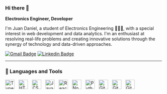 ### Hi there 👋

**Electronics Engineer, Developer**

I'm Juan Daniel, a student of Electronics Engineering 🧑🏽‍💻, with a special interest in web development and data analytics. I'm an enthusiast at resolving real-life problems and creating innovative solutions through the synergy of technology and data-driven approaches.

[![Gmail Badge](https://img.shields.io/badge/-juandanielgonzalez004@gmail.com-c14438?style=flat-square&logo=Gmail&logoColor=white&link=mailto:juandanielgonzalez004@gmail.com)](mailto:juandanielgonzalez004@gmail.com) [![Linkedin Badge](https://img.shields.io/badge/-JuanDanielGonzalez-blue?style=flat-square&logo=Linkedin&logoColor=white&link=https://www.linkedin.com/in/juan-daniel-gonzalez-gonzalez-05722a279/)](https://www.linkedin.com/in/juan-daniel-gonzalez-gonzalez-05722a279/)

---

### 🧰 Languages and Tools


<img align="left" alt="TypeScript" width="30px" style="padding-right:10px;" src="https://cdn.jsdelivr.net/gh/devicons/devicon/icons/typescript/typescript-plain.svg" />
<img align="left" alt="HTML" width="30px" style="padding-right:10px;" src="https://cdn.jsdelivr.net/gh/devicons/devicon/icons/html5/html5-plain.svg" />
<img align="left" alt="CSS" width="30px" style="padding-right:10px;" src="https://cdn.jsdelivr.net/gh/devicons/devicon/icons/css3/css3-plain.svg" />
<img align="left" alt="JavaScript" width="30px" style="padding-right:10px;" src="https://cdn.jsdelivr.net/gh/devicons/devicon/icons/javascript/javascript-plain.svg" />
<img align="left" alt="React" width="30px" style="padding-right:10px;" src="https://cdn.jsdelivr.net/gh/devicons/devicon/icons/react/react-original.svg" />
<img align="left" alt="NodeJS" width="30px" style="padding-right:10px;" src="https://cdn.jsdelivr.net/gh/devicons/devicon/icons/nodejs/nodejs-original.svg" />
<img align="left" alt="Python" width="30px" style="padding-right:10px;" src="https://cdn.jsdelivr.net/gh/devicons/devicon/icons/python/python-original.svg" />
<img align="left" alt="GitHub" width="30px" style="padding-right:10px;" src="https://cdn.jsdelivr.net/gh/devicons/devicon/icons/github/github-original.svg" />
<img align="left" alt="Git" width="30px" style="padding-right:10px;" src="https://cdn.jsdelivr.net/gh/devicons/devicon/icons/git/git-original.svg" />
<img align="left" alt="GitHub" width="30px" style="padding-right:10px;" src="https://cdn.jsdelivr.net/gh/devicons/devicon/icons/c/c-original.svg" />
<br />
